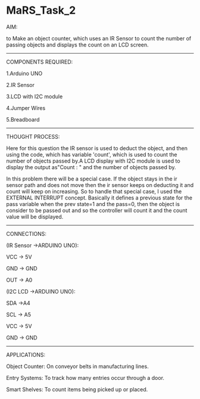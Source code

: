 # MaRS_Task_2
AIM:

to Make an object counter, which uses an IR Sensor to count the number of passing objects and displays the count on an LCD screen.

_____________________________________
COMPONENTS REQUIRED:

1.Arduino UNO

2.IR Sensor

3.LCD with I2C module

4.Jumper Wires

5.Breadboard 

_____________________________________

THOUGHT PROCESS:

Here for this question the IR sensor is used to deduct the object, and then using the code, which has variable 'count', which is used to count the number of objects passed by.A LCD display with I2C module is used to display the output as"Count : " and the number of objects passed by.

In this problem there will be a special case. If the object stays in the ir sensor path and does not move then the ir sensor keeps on deducting it and count will keep on increasing. So to handle that special case, I used the EXTERNAL INTERRUPT concept. Basically it defines a previous state for the pass variable when the prev state=1 and the pass=0, then the object is consider to be passed out and so the controller will count it and the count value will be displayed.




__________________________


CONNECTIONS:

(IR Sensor ->ARDUINO UNO):

VCC -> 5V

GND -> GND

OUT -> A0

(I2C LCD ->ARDUINO UNO):

SDA ->A4 

SCL -> A5

VCC -> 5V

GND -> GND

__________________________


APPLICATIONS:

Object Counter: On conveyor belts in manufacturing lines.

Entry Systems: To track how many entries occur through a door.

Smart Shelves: To count items being picked up or placed.
